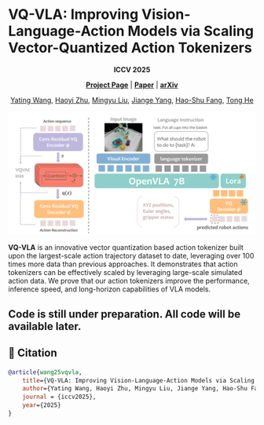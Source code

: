 
# VQ-VLA: Improving Vision-Language-Action Models via Scaling Vector-Quantized Action Tokenizers
<div align="center">


**ICCV 2025**

[**Project Page**](https://xiaoxiao0406.github.io/vqvla.github.io/) | [**Paper**](https://xiaoxiao0406.github.io/vqvla.github.io/static/pdfs/VQ-VLA.pdf) | [**arXiv**](https://arxiv.org/pdf/2507.01016) 

[Yating Wang](https://scholar.google.com/citations?hl=zh-CN&user=5SuBWh0AAAAJ), [Haoyi Zhu](https://www.haoyizhu.site/), [Mingyu Liu](https://mingyulau.github.io/), [Jiange Yang](https://yangjiangeyjg.github.io/),  [Hao-Shu Fang](https://fang-haoshu.github.io/), [Tong He](http://tonghe90.github.io/)
<!-- <hr style="border: 2px solid gray;"></hr> -->
</div>

![teaser](assets/vqvla_pipeline.png)

**VQ-VLA** is an innovative vector quantization based action tokenizer built upon the largest-scale action trajectory dataset to date, leveraging over 100 times more data than previous approaches. It demonstrates that action tokenizers can be effectively scaled by leveraging large-scale simulated action data. We prove that our action tokenizers improve the performance, inference speed, and long-horizon capabilities of
VLA models.

## Code is still under preparation. All code will be available later.

## :pencil: Citation

```bibtex
@article{wang25vqvla,
    title={VQ-VLA: Improving Vision-Language-Action Models via Scaling Vector-Quantized Action Tokenizers},
    author={Yating Wang, Haoyi Zhu, Mingyu Liu, Jiange Yang, Hao-Shu Fang, Tong He},
    journal = {iccv2025},
    year={2025}
}
```
